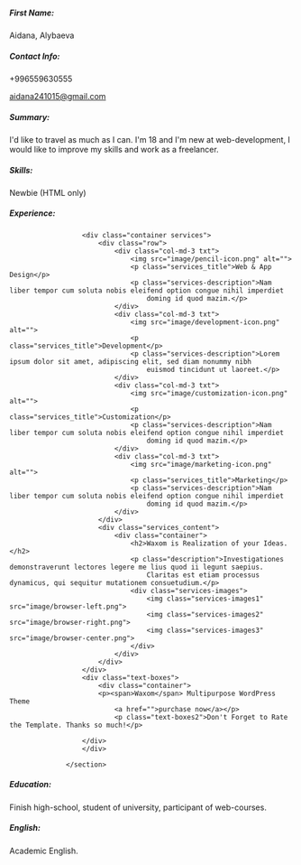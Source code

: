 ##### First Name: 
Aidana, Alybaeva
##### Contact Info: 
+996559630555

aidana241015@gmail.com
##### Summary: 
I'd like to travel as much as I can. I'm 18 and I'm new at web-development, I would like to improve my skills and work as a freelancer.
##### Skills:
Newbie (HTML only)
##### Experience: <section class="services">
                      <div class="container services">
                          <div class="row">
                              <div class="col-md-3 txt">
                                  <img src="image/pencil-icon.png" alt="">
                                  <p class="services_title">Web & App Design</p>
                                  <p class="services-description">Nam liber tempor cum soluta nobis eleifend option congue nihil imperdiet
                                      doming id quod mazim.</p>
                              </div>
                              <div class="col-md-3 txt">
                                  <img src="image/development-icon.png" alt="">
                                  <p class="services_title">Development</p>
                                  <p class="services-description">Lorem ipsum dolor sit amet, adipiscing elit, sed diam nonummy nibh
                                      euismod tincidunt ut laoreet.</p>
                              </div>
                              <div class="col-md-3 txt">
                                  <img src="image/customization-icon.png" alt="">
                                  <p class="services_title">Customization</p>
                                  <p class="services-description">Nam liber tempor cum soluta nobis eleifend option congue nihil imperdiet
                                      doming id quod mazim.</p>
                              </div>
                              <div class="col-md-3 txt">
                                  <img src="image/marketing-icon.png" alt="">
                                  <p class="services_title">Marketing</p>
                                  <p class="services-description">Nam liber tempor cum soluta nobis eleifend option congue nihil imperdiet
                                      doming id quod mazim.</p>
                              </div>
                          </div>
                          <div class="services_content">
                              <div class="container">
                                  <h2>Waxom is Realization of your Ideas.</h2>
                                  <p class="description">Investigationes demonstraverunt lectores legere me lius quod ii legunt saepius.
                                      Claritas est etiam processus dynamicus, qui sequitur mutationem consuetudium.</p>
                                  <div class="services-images">
                                      <img class="services-images1" src="image/browser-left.png">
                                      <img class="services-images2" src="image/browser-right.png">
                                      <img class="services-images3" src="image/browser-center.png">
                                  </div>
                              </div>
                          </div>
                      </div>
                      <div class="text-boxes">
                          <div class="container">
                          <p><span>Waxom</span> Multipurpose WordPress Theme
                              <a href="">purchase now</a></p>
                              <p class="text-boxes2">Don't Forget to Rate the Template. Thanks so much!</p>
                  
                      </div>
                      </div>
                  
                  </section>
##### Education:
Finish high-school, student of university, participant of web-courses.
##### English:
Academic English.
